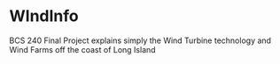 # WIndInfo
BCS 240 Final Project 
explains simply the Wind Turbine technology and Wind Farms off the coast of Long Island 
